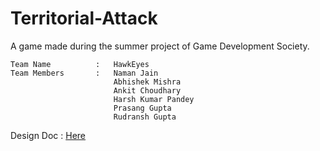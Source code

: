 # Territorial-Attack
A game made during the summer project of Game Development Society.
```
Team Name          :   HawkEyes
Team Members       :   Naman Jain
                       Abhishek Mishra
                       Ankit Choudhary
                       Harsh Kumar Pandey 
                       Prasang Gupta
                       Rudransh Gupta
```
Design Doc : [Here](https://docs.google.com/document/d/1iTHjU667Q5dMt-9HG7IbnU2TMcmipHFL_OSOFIJ1-jU/edit?usp=sharing)

